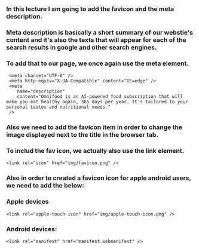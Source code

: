 ### In this lecture I am going to add the favicon and the meta description.

### Meta description is basically a short summary of our webstie's content and it's also the texts that will appear for each of the search results in google and other search engines.
### To add that to our page, we once again use the meta element.

```
 <meta charset="UTF-8" />
 <meta http-equiv="X-UA-Compatible" content="IE=edge" />
 <meta
    name="description"
    content="Omnifood is an AI-powered food subscription that will make you eat healthy again, 365 days per year. It's tailored to your personal tastes and nutritional needs."
 />
```

### Also we need to add the favicon item in order to change the image displayed next to the title in the browser tab.
### To includ the fav icon, we actually also use the link element.
```
<link rel="icon" href="img/favicon.png" />
```

### Also in order to created a favicon icon for apple android users, we need to add the below:

### Apple devices
```
<link rel="apple-touch-icon" href="img/apple-touch-icon.png" />
```

### Android devices:
```
<link rel="manifest" href="manifest.webmanifest" />
```
